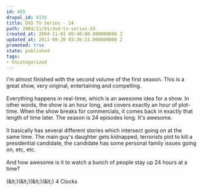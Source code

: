 ```yaml
---
id: 455
drupal_id: 4135
title: DVD TV Series - 24
path: 2004/11/01/dvd-tv-series-24
created_at: 2004-11-01 09:40:00.000000000 Z
updated_at: 2011-08-20 03:36:31.000000000 Z
promoted: true
state: published
tags:
- Uncategorized
---
```

I'm almost finished with the second volume of the first season. This is a great show, very original, entertaining and compelling.
<br />
<br />Everything happens in real-time, which is an awesome idea for a show. In other words, the show is an hour long, and covers exactly an hour of plot-time. When the show breaks for commercials, it comes back in exactly that length of time later. The season is 24 episodes long. It's awesome.
<br />
<br />It basically has several different stories which intersect going on at the same time. The main guy's daughter gets kidnapped, terrorists plot to kill a presidential candidate, the candidate has some personal family issues going on, etc, etc.
<br />
<br />And how awesome is it to watch a bunch of people stay up 24 hours at a time?
<br />
<br />(&amp;lt;)(&amp;lt;)(&amp;lt;)(&amp;lt;) 4 Clocks
